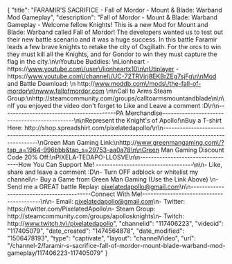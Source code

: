 {
    "title": "FARAMIR'S SACRIFICE - Fall of Mordor - Mount & Blade: Warband Mod Gameplay",
    "description": "Fall of Mordor - Mount & Blade: Warband Gameplay - Welcome fellow Knights!  This is a new Mod for Mount and Blade: Warband called Fall of Mordor!  The developers wanted us to test out their new battle scenario and it was a huge success.  In this battle Faramir leads a few brave knights to retake the city of Osgiliath.  For the orcs to win they must kill all the Knights, and for Gondor to win they must capture the flag in the city.\n\nYoutube Buddies: \nLionheart - https:\/\/www.youtube.com\/user\/lionheartx10\n\nUtiplayer - https:\/\/www.youtube.com\/channel\/UC-72TRVjrj8EKBrZEg7sjFg\n\nMod and Battle Download: \n http:\/\/www.moddb.com\/mods\/the-fall-of-mordor\n\nwww.fallofmordor.com \n\nCall to Arms Steam Group:\nhttp:\/\/steamcommunity.com\/groups\/calltoarmsmountandblade\n\n\nIf you enjoyed the video don't forget to Like and Leave a comment :D\n\n-----------------------------------------PA Merchandise----------------------------------------------\n\nRepresent the Knight's of Apollo!\nBuy a T-shirt Here: http:\/\/shop.spreadshirt.com\/pixelatedapollo\/\n\n---------------------------------------------------------------------------------------------------------------\nGreen Man Gaming Link:\nhttp:\/\/www.greenmangaming.com\/?tap_a=1964-996bbb&tap_s=29753-aa0a78\n\nGreen Man Gaming Discount Code 20% Off:\nPIXELA-TEDAPO-LLOSVE\n\n----------------------------------How You Can Support Me! -----------------------------------\n\n- Like, share and leave a comment :D\n- Turn OFF adblock or whitelist my channel\n- Buy a Game from Green Man Gaming (Use the Link Above) \n- Send me a GREAT battle Replay: pixelatedapollo@gmail.com\n\n------------------------------------------Connect With Me!-----------------------------------------\n\n- Email: pixelatedapollo@gmail.com\n- Twitter: https:\/\/twitter.com\/PixelatedApollo\n- Steam Group:  http:\/\/steamcommunity.com\/groups\/apollosknights\n- Twitch: http:\/\/www.twitch.tv\/pixelatedapollo",
    "channelid": "117406223",
    "videoid": "117405079",
    "date_created": "1474564878",
    "date_modified": "1506478193",
    "type": "captivate",
    "layout": "channelVideo",
    "url": "\/channel-2\/faramir-s-sacrifice-fall-of-mordor-mount-blade-warband-mod-gameplay\/117406223-117405079"
}